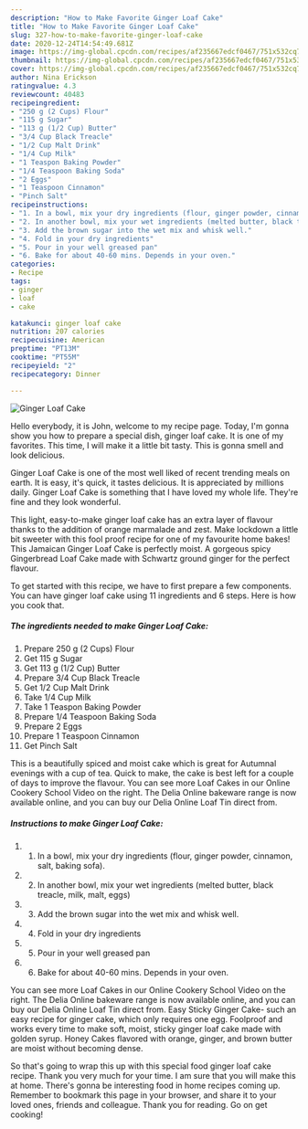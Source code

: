 ```yaml
---
description: "How to Make Favorite Ginger Loaf Cake"
title: "How to Make Favorite Ginger Loaf Cake"
slug: 327-how-to-make-favorite-ginger-loaf-cake
date: 2020-12-24T14:54:49.681Z
image: https://img-global.cpcdn.com/recipes/af235667edcf0467/751x532cq70/ginger-loaf-cake-recipe-main-photo.jpg
thumbnail: https://img-global.cpcdn.com/recipes/af235667edcf0467/751x532cq70/ginger-loaf-cake-recipe-main-photo.jpg
cover: https://img-global.cpcdn.com/recipes/af235667edcf0467/751x532cq70/ginger-loaf-cake-recipe-main-photo.jpg
author: Nina Erickson
ratingvalue: 4.3
reviewcount: 40483
recipeingredient:
- "250 g (2 Cups) Flour"
- "115 g Sugar"
- "113 g (1/2 Cup) Butter"
- "3/4 Cup Black Treacle"
- "1/2 Cup Malt Drink"
- "1/4 Cup Milk"
- "1 Teaspon Baking Powder"
- "1/4 Teaspoon Baking Soda"
- "2 Eggs"
- "1 Teaspoon Cinnamon"
- "Pinch Salt"
recipeinstructions:
- "1. In a bowl, mix your dry ingredients (flour, ginger powder, cinnamon, salt, baking sofa)."
- "2. In another bowl, mix your wet ingredients (melted butter, black treacle, milk, malt, eggs)"
- "3. Add the brown sugar into the wet mix and whisk well."
- "4. Fold in your dry ingredients"
- "5. Pour in your well greased pan"
- "6. Bake for about 40-60 mins. Depends in your oven."
categories:
- Recipe
tags:
- ginger
- loaf
- cake

katakunci: ginger loaf cake 
nutrition: 207 calories
recipecuisine: American
preptime: "PT13M"
cooktime: "PT55M"
recipeyield: "2"
recipecategory: Dinner

---
```



![Ginger Loaf Cake](https://img-global.cpcdn.com/recipes/af235667edcf0467/751x532cq70/ginger-loaf-cake-recipe-main-photo.jpg)

Hello everybody, it is John, welcome to my recipe page. Today, I'm gonna show you how to prepare a special dish, ginger loaf cake. It is one of my favorites. This time, I will make it a little bit tasty. This is gonna smell and look delicious.

Ginger Loaf Cake is one of the most well liked of recent trending meals on earth. It is easy, it's quick, it tastes delicious. It is appreciated by millions daily. Ginger Loaf Cake is something that I have loved my whole life. They're fine and they look wonderful.

This light, easy-to-make ginger loaf cake has an extra layer of flavour thanks to the addition of orange marmalade and zest. Make lockdown a little bit sweeter with this fool proof recipe for one of my favourite home bakes! This Jamaican Ginger Loaf Cake is perfectly moist. A gorgeous spicy Gingerbread Loaf Cake made with Schwartz ground ginger for the perfect flavour.


To get started with this recipe, we have to first prepare a few components. You can have ginger loaf cake using 11 ingredients and 6 steps. Here is how you cook that.

<!--inarticleads1-->

##### The ingredients needed to make Ginger Loaf Cake:

1. Prepare 250 g (2 Cups) Flour
1. Get 115 g Sugar
1. Get 113 g (1/2 Cup) Butter
1. Prepare 3/4 Cup Black Treacle
1. Get 1/2 Cup Malt Drink
1. Take 1/4 Cup Milk
1. Take 1 Teaspon Baking Powder
1. Prepare 1/4 Teaspoon Baking Soda
1. Prepare 2 Eggs
1. Prepare 1 Teaspoon Cinnamon
1. Get Pinch Salt


This is a beautifully spiced and moist cake which is great for Autumnal evenings with a cup of tea. Quick to make, the cake is best left for a couple of days to improve the flavour. You can see more Loaf Cakes in our Online Cookery School Video on the right. The Delia Online bakeware range is now available online, and you can buy our Delia Online Loaf Tin direct from. 

<!--inarticleads2-->

##### Instructions to make Ginger Loaf Cake:

1. 1. In a bowl, mix your dry ingredients (flour, ginger powder, cinnamon, salt, baking sofa).
1. 2. In another bowl, mix your wet ingredients (melted butter, black treacle, milk, malt, eggs)
1. 3. Add the brown sugar into the wet mix and whisk well.
1. 4. Fold in your dry ingredients
1. 5. Pour in your well greased pan
1. 6. Bake for about 40-60 mins. Depends in your oven.


You can see more Loaf Cakes in our Online Cookery School Video on the right. The Delia Online bakeware range is now available online, and you can buy our Delia Online Loaf Tin direct from. Easy Sticky Ginger Cake- such an easy recipe for ginger cake, which only requires one egg. Foolproof and works every time to make soft, moist, sticky ginger loaf cake made with golden syrup. Honey Cakes flavored with orange, ginger, and brown butter are moist without becoming dense. 

So that's going to wrap this up with this special food ginger loaf cake recipe. Thank you very much for your time. I am sure that you will make this at home. There's gonna be interesting food in home recipes coming up. Remember to bookmark this page in your browser, and share it to your loved ones, friends and colleague. Thank you for reading. Go on get cooking!
